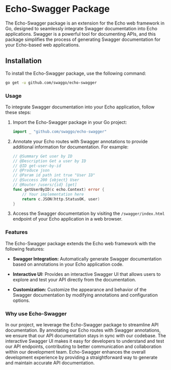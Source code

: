 # Echo-Swagger Package

The Echo-Swagger package is an extension for the Echo web framework in Go, designed to seamlessly integrate Swagger documentation into Echo applications. Swagger is a powerful tool for documenting APIs, and this package simplifies the process of generating Swagger documentation for your Echo-based web applications.

## Installation

To install the Echo-Swagger package, use the following command:

```bash
go get -u github.com/swaggo/echo-swagger
```

### Usage

To integrate Swagger documentation into your Echo application, follow these steps:

1. Import the Echo-Swagger package in your Go project:

   ```go
   import _ "github.com/swaggo/echo-swagger"
   ```

2. Annotate your Echo routes with Swagger annotations to provide additional information for documentation. For example:

   ```go
   // @Summary Get user by ID
   // @Description Get a user by ID
   // @ID get-user-by-id
   // @Produce json
   // @Param id path int true "User ID"
   // @Success 200 {object} User
   // @Router /users/{id} [get]
   func getUserByID(c echo.Context) error {
       // Your implementation here
       return c.JSON(http.StatusOK, user)
   }
   ```

3. Access the Swagger documentation by visiting the `/swagger/index.html` endpoint of your Echo application in a web browser.

### Features

The Echo-Swagger package extends the Echo web framework with the following features:

* **Swagger Integration:** Automatically generate Swagger documentation based on annotations in your Echo application code.

* **Interactive UI:** Provides an interactive Swagger UI that allows users to explore and test your API directly from the documentation.

* **Customization:** Customize the appearance and behavior of the Swagger documentation by modifying annotations and configuration options.

### Why use Echo-Swagger

In our project, we leverage the Echo-Swagger package to streamline API documentation. By annotating our Echo routes with Swagger annotations, we ensure that our API documentation stays in sync with our codebase. The interactive Swagger UI makes it easy for developers to understand and test our API endpoints, contributing to better communication and collaboration within our development team. Echo-Swagger enhances the overall development experience by providing a straightforward way to generate and maintain accurate API documentation.
